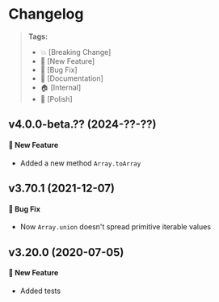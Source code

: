 Changelog
=========

> **Tags:**
> - :boom:       [Breaking Change]
> - :rocket:     [New Feature]
> - :bug:        [Bug Fix]
> - :memo:       [Documentation]
> - :house:      [Internal]
> - :nail_care:  [Polish]

## v4.0.0-beta.?? (2024-??-??)

#### :rocket: New Feature

* Added a new method `Array.toArray`

## v3.70.1 (2021-12-07)

#### :bug: Bug Fix

* Now `Array.union` doesn't spread primitive iterable values

## v3.20.0 (2020-07-05)

#### :rocket: New Feature

* Added tests
